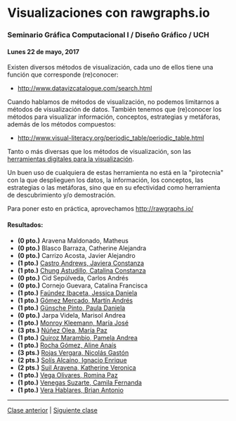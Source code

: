 # Visualizaciones con rawgraphs.io

### Seminario Gráfica Computacional I / Diseño Gráfico / UCH

#### Lunes 22 de mayo, 2017

Existen diversos métodos de visualización, cada uno de ellos tiene una función que corresponde (re)conocer:

- http://www.datavizcatalogue.com/search.html

Cuando hablamos de métodos de visualización, no podemos limitarnos a métodos de visualización de datos. También tenemos que (re)conocer los métodos para visualizar información, conceptos, estrategias y metáforas, además de los métodos compuestos: 

- http://www.visual-literacy.org/periodic_table/periodic_table.html

Tanto o más diversas que los métodos de visualización, son las [herramientas digitales para la visualización](http://www.creativebloq.com/design-tools/data-visualization-712402). 

Un buen uso de cualquiera de estas herramienta no está en la "pirotecnia" con la que desplieguen los datos, la información, los conceptos, las estrategias o las metáforas, sino que en su efectividad como herramienta de descubrimiento y/o demostración.

Para poner esto en práctica, aprovechamos http://rawgraphs.io/

#### Resultados:

- **(0 pto.)** Aravena Maldonado, Matheus
- **(0 pto.)** Blasco Barraza, Catherine Alejandra
- **(0 pto.)** Carrizo Acosta, Javier Alejandro
- **(1 pto.)** [Castro Andrews, Javiera Constanza](http://profesor.faco.cl/dgp502/05-22/javieracastroa/)
- **(1 pto.)** [Chung Astudillo, Catalina Constanza](http://profesor.faco.cl/dgp502/05-22/chungkat/)
- **(0 pto.)** Cid Sepúlveda, Carlos Andrés
- **(0 pto.)** Cornejo Guevara, Catalina Francisca
- **(1 pto.)** [Faúndez Ibaceta, Jessica Daniela](http://profesor.faco.cl/dgp502/05-22/jessydfaundez/)
- **(1 pto.)** [Gómez Mercado, Martín Andrés](http://profesor.faco.cl/dgp502/05-22/martingomezm/)
- **(1 pto.)** [Günsche Pinto, Paula Daniela](http://profesor.faco.cl/dgp502/05-22/paulagunsche/)
- **(0 pto.)** Jarpa Videla, Marisol Andrea
- **(1 pto.)** [Monroy Kleemann, María José](http://profesor.faco.cl/dgp502/05-22/cotemonroy/)
- **(3 pts.)** [Núñez Olea, María Paz](http://profesor.faco.cl/dgp502/05-22/mpaznunez/)
- **(1 pto.)** [Quiroz Marambio, Pamela Andrea](http://profesor.faco.cl/dgp502/05-22/quizozi/)
- **(1 pto.)** [Rocha Gómez, Aline Anaís](http://profesor.faco.cl/dgp502/05-22/alinneanais/)
- **(3 pts.)** [Rojas Vergara, Nicolás Gastón](http://profesor.faco.cl/dgp502/05-22/nicoconfused/)
- **(2 pts.)** [Solís Alcaíno, Ignacio Enrique](http://profesor.faco.cl/dgp502/05-22/ignaciosolis/)
- **(2 pts.)** [Suil Aravena, Katherine Veronica](http://profesor.faco.cl/dgp502/05-22/kathsuil/)
- **(1 pto.)** [Vega Olivares, Romina Paz](http://profesor.faco.cl/dgp502/05-22/rominavegaolivares/)
- **(1 pto.)** [Venegas Suzarte, Camila Fernanda](http://profesor.faco.cl/dgp502/05-22/camilavenegass/)
- **(1 pto.)** [Vera Hablares, Brian Antonio](http://profesor.faco.cl/dgp502/05-22/bverahablares/)

-------

[Clase anterior](https://github.com/profesorfaco/dgp502-1-2017-09) | [Siguiente clase](https://github.com/profesorfaco/dgp502-1-2017-11)

